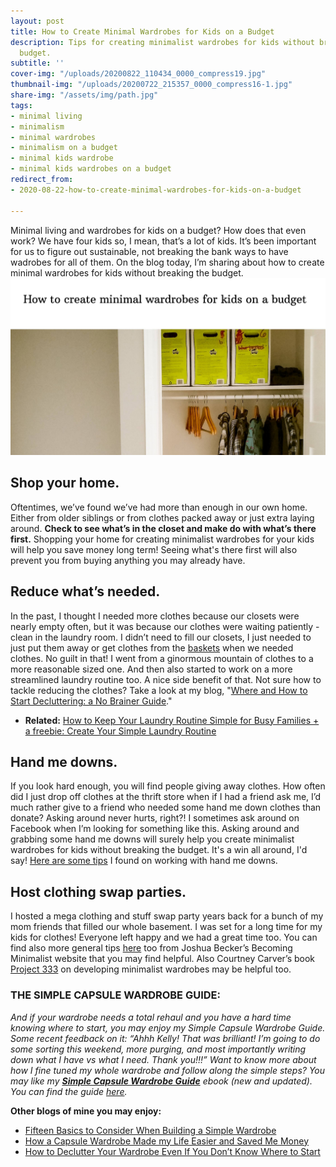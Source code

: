 ```yaml
---
layout: post
title: How to Create Minimal Wardrobes for Kids on a Budget
description: Tips for creating minimalist wardrobes for kids without breaking the
  budget.
subtitle: ''
cover-img: "/uploads/20200822_110434_0000_compress19.jpg"
thumbnail-img: "/uploads/20200722_215357_0000_compress16-1.jpg"
share-img: "/assets/img/path.jpg"
tags:
- minimal living
- minimalism
- minimal wardrobes
- minimalism on a budget
- minimal kids wardrobe
- minimal kids wardrobes on a budget
redirect_from:
- 2020-08-22-how-to-create-minimal-wardrobes-for-kids-on-a-budget

---
```

Minimal living and wardrobes for kids on a budget? How does that even work? We have four kids so, I mean, that’s a lot of kids. It’s been important for us to figure out sustainable, not breaking the bank ways to have wadrobes for all of them. On the blog today, I’m sharing about how to create minimal wardrobes for kids without breaking the budget.![An image of my son's closet with boxes up above.](/uploads/20200722_215357_0000_compress16-1.jpg "wadrobe")

## Shop your home.

Oftentimes, we’ve found we’ve had more than enough in our own home. Either from older siblings or from clothes packed away or just extra laying around. **Check to see what’s in the closet and make do with what’s there first.** Shopping your home for creating minimalist wardrobes for your kids will help you save money long term! Seeing what's there first will also prevent you from buying anything you may already have.

## Reduce what’s needed.

In the past, I thought I needed more clothes because our closets were nearly empty often, but it was because our clothes were waiting patiently - clean in the laundry room. I didn’t need to fill our closets, I just needed to just put them away or get clothes from the [baskets](https://amzn.to/3eUBNWl) when we needed clothes. No guilt in that! I went from a ginormous mountain of clothes to a more reasonable sized one. And then also started to work on a more streamlined laundry routine too. A nice side benefit of that. Not sure how to tackle reducing the clothes? Take a look at my blog, "[Where and How to Start Decluttering: a No Brainer Guide](https://www.simplehomemom.com/where-and-how-to-start-decluttering-a-no-brainer-guide/)."

* **Related:** [How to Keep Your Laundry Routine Simple for Busy Families + a freebie: Create Your Simple Laundry Routine](https://www.simplehomemom.com/how-to-keep-your-laundry-routine-simple-for-busy-families/)

## Hand me downs.

If you look hard enough, you will find people giving away clothes. How often did I just drop off clothes at the thrift store when if I had a friend ask me, I’d much rather give to a friend who needed some hand me down clothes than donate? Asking around never hurts, right?! I sometimes ask around on Facebook when I’m looking for something like this. Asking around and grabbing some hand me downs will surely help you create minimalist wardrobes for kids without breaking the budget. It's a win all around, I'd say! [Here are some tips](https://alphamom.com/parenting/baby/making-the-most-of-a-hand-me-down-wardrobe/) I found on working with hand me downs.

## Host clothing swap parties.

I hosted a mega clothing and stuff swap party years back for a bunch of my mom friends that filled our whole basement. I was set for a long time for my kids for clothes! Everyone left happy and we had a great time too. You can find also more general tips [here](https://www.becomingminimalist.com/thin-closet/) too from Joshua Becker’s Becoming Minimalist website that you may find helpful. Also Courtney Carver’s book [Project 333](https://amzn.to/2ZdURKp) on developing minimalist wardrobes may be helpful too.

### THE SIMPLE CAPSULE WARDROBE GUIDE:

_And if your wardrobe needs a total rehaul and you have a hard time knowing where to start, you may enjoy my Simple Capsule Wardrobe Guide. Some recent feedback on it: “Ahhh Kelly! That was brilliant! I’m going to do some sorting this weekend, more purging, and most importantly writing down what I have vs what I need. Thank you!!!” Want to know more about how I fine tuned my whole wardrobe and follow along the simple steps? You may like my_ [**_Simple Capsule Wardrobe Guide_**](https://www.simplehomemom.com/simple-capsule-wardrobe-guide/) _ebook (new and updated). You can find the guide_ [_here_](https://www.simplehomemom.com/simple-capsule-wardrobe-guide/)_._

**Other blogs of mine you may enjoy:**

* [Fifteen Basics to Consider When Building a Simple Wardrobe](https://www.simplehomemom.com/2020-11-11-fifteen-basics-to-consider-when-building-a-simple-wardrobe/)
* [How a Capsule Wardrobe Made my Life Easier and Saved Me Money](https://www.simplehomemom.com/2020-10-27-how-a-capsule-wardrobe-made-my-life-easier-and-saved-me-money/)
* [How to Declutter Your Wardrobe Even If You Don’t Know Where to Start](https://www.simplehomemom.com/2020-08-25-how-to-declutter-your-wardrobe-even-if-you-don-t-know-where-to-start/)
